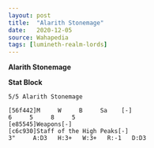 ```yaml
---
layout: post
title:  "Alarith Stonemage"
date:   2020-12-05
source: Wahapedia
tags: [lumineth-realm-lords]
---
```


**Alarith Stonemage**

**Stat Block**
```
5/5 Alarith Stonemage
```

```
[56f442]M     W     B     Sa    [-]
6     5     8     5     
[e85545]Weapons[-]
[c6c930]Staff of the High Peaks[-]
3"     A:D3   H:3+   W:3+   R:-1   D:D3  
```


